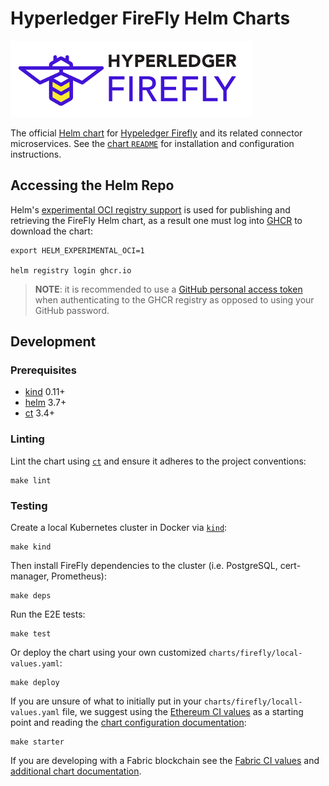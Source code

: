 # Hyperledger FireFly Helm Charts

<img src="https://github.com/hyperledger/firefly/raw/main/images/hyperledger_firefly_logo.png" />

The official [Helm chart](https://helm.sh/) for [Hypeledger Firefly](https://hyperledger.github.io/firefly/) and its
related connector microservices. See the [chart `README`](charts/firefly/README.md) for installation and
configuration instructions.

## Accessing the Helm Repo

Helm's [experimental OCI registry support](https://helm.sh/docs/topics/registries/) is used for publishing and retrieving
the FireFly Helm chart, as a result one must log into [GHCR](https://docs.github.com/en/packages/working-with-a-github-packages-registry/working-with-the-container-registry)
to download the chart:

```shell
export HELM_EXPERIMENTAL_OCI=1

helm registry login ghcr.io
```
> **NOTE**: it is recommended to use a [GitHub personal access token](https://docs.github.com/en/authentication/keeping-your-account-and-data-secure/creating-a-personal-access-token)
> when authenticating to the GHCR registry as opposed to using your GitHub password.

## Development

### Prerequisites

* [kind](https://kind.sigs.k8s.io/docs/user/quick-start/#installing-with-a-package-manager) 0.11+
* [helm](https://helm.sh/docs/intro/install/) 3.7+
* [ct](https://github.com/helm/chart-testing#installation) 3.4+

### Linting

Lint the chart using [`ct`](https://github.com/helm/chart-testing) and ensure it adheres to the project conventions:

```shell
make lint
```

### Testing

Create a local Kubernetes cluster in Docker via [`kind`](https://kind.sigs.k8s.io/):

```shell
make kind
```

Then install FireFly dependencies to the cluster (i.e. PostgreSQL, cert-manager, Prometheus):

```shell
make deps
```

Run the E2E tests:

```shell
make test
```

Or deploy the chart using your own customized `charts/firefly/local-values.yaml`:

```shell
make deploy
```

If you are unsure of what to initially put in your `charts/firefly/locall-values.yaml` file, we
suggest using the [Ethereum CI values](charts/firefly/ci/eth-values.yaml) as a starting point
and reading the [chart configuration documentation](charts/firefly/README.md#configuration):

```shell
make starter
```

If you are developing with a Fabric blockchain see the [Fabric CI values](charts/firefly/ci/fab-values.yaml) and
[additional chart documentation](charts/firefly/README.md#fabric).

